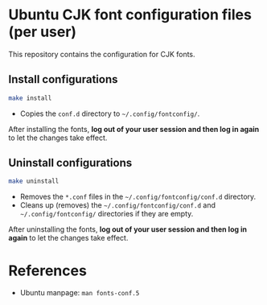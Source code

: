 # Ubuntu CJK font configuration files (per user)

This repository contains the configuration for CJK fonts.

## Install configurations
```bash
make install
```
* Copies the `conf.d` directory to `~/.config/fontconfig/`.

After installing the fonts, **log out of your user session and then log in again** to let the changes take effect.

## Uninstall configurations
```bash
make uninstall
```
* Removes the `*.conf` files in the `~/.config/fontconfig/conf.d` directory.
* Cleans up (removes) the `~/.config/fontconfig/conf.d` and `~/.config/fontconfig/` directories if they are empty.

After uninstalling the fonts, **log out of your user session and then log in again** to let the changes take effect.

# References
* Ubuntu manpage: `man fonts-conf.5`